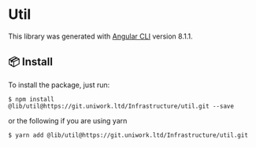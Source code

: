 # Util

This library was generated with [Angular CLI](https://github.com/angular/angular-cli) version 8.1.1.

## 📦 Install <a name = "install"></a>

To install the package, just run:

```
$ npm install @lib/util@https://git.uniwork.ltd/Infrastructure/util.git --save
```

or the following if you are using yarn

```
$ yarn add @lib/util@https://git.uniwork.ltd/Infrastructure/util.git
```
